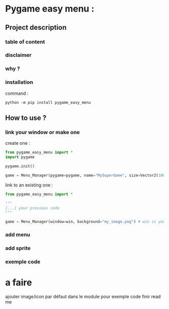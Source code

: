 # Pygame easy menu :

## Project description

### table of content

### disclaimer

### why ?

### installation

command :
```
python -m pip install pygame_easy_menu
```

## How to use ?

### link your window or make one

create one : 
```python
from pygame_easy_menu import *
import pygame

pygame.init()

game = Menu_Manager(pygame=pygame, name="MySuperGame", size=Vector2(1000,800), background="my_image.png")
```

link to an existing one :
```python
from pygame_easy_menu import *

"""
[...] your previous code
"""

game = Menu_Manager(window=win, background="my_image.png") # win is your pygame window
```

### add menu

### add sprite

### exemple code


# a faire

ajouter image/icon par défaut dans le module pour exemple code
finir read me